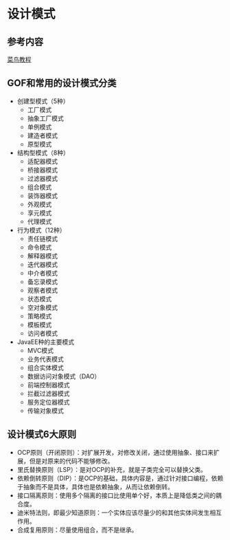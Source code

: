 # 设计模式
## 参考内容
[菜鸟教程](https://www.runoob.com/design-pattern/design-pattern-tutorial.html)

## GOF和常用的设计模式分类
* 创建型模式（5种）
    + 工厂模式
    + 抽象工厂模式
    + 单例模式
    + 建造者模式
    + 原型模式
* 结构型模式（8种）
    + 适配器模式
    + 桥接器模式
    + 过滤器模式
    + 组合模式
    + 装饰器模式
    + 外观模式
    + 享元模式
    + 代理模式
* 行为模式（12种）
    + 责任链模式
    + 命令模式
    + 解释器模式
    + 迭代器模式
    + 中介者模式
    + 备忘录模式
    + 观察者模式
    + 状态模式
    + 空对象模式
    + 策略模式
    + 模板模式
    + 访问者模式
* JavaEE种的主要模式
    + MVC模式
    + 业务代表模式
    + 组合实体模式
    + 数据访问对象模式（DAO）
    + 前端控制器模式
    + 拦截过滤器模式
    + 服务定位器模式
    + 传输对象模式

## 设计模式6大原则
* OCP原则（开闭原则）：对扩展开发，对修改关闭，通过使用抽象、接口来扩展，但是对原来的代码不能够修改。
* 里氏替换原则（LSP）：是对OCP的补充，就是子类完全可以替换父类。
* 依赖倒转原则（DIP）：是OCP的基础，具体内容是，通过针对接口编程，依赖于抽象而不是具体，具体也是依赖抽象，从而让依赖倒转。
* 接口隔离原则：使用多个隔离的接口比使用单个好，本质上是降低类之间的耦合度。
* 迪米特法则，即最少知道原则：一个实体应该尽量少的和其他实体间发生相互作用。
* 合成复用原则：尽量使用组合，而不是继承。
